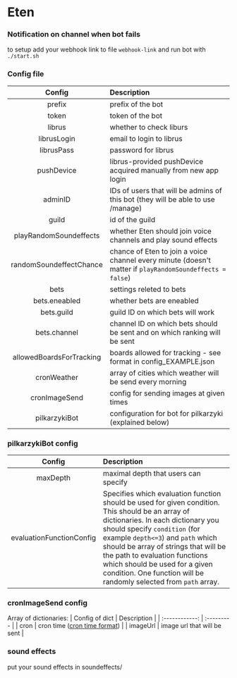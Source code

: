 # Eten

### Notification on channel when bot fails
to setup add your webhook link to file `webhook-link` and run bot with `./start.sh`

### Config file
| Config | Description |
|:------:| :--------- |
| prefix | prefix of the bot |
| token | token of the bot |
| librus | whether to check liburs |
| librusLogin | email to login to librus |
| librusPass | password for librus |
| pushDevice | librus-provided pushDevice acquired manually from new app login |
| adminID | IDs of users that will be admins of this bot (they will be able to use /manage) |
| guild | id of the guild |
| playRandomSoundeffects | whether Eten should join voice channels and play sound effects |
| randomSoundeffectChance | chance of Eten to join a voice channel every minute (doesn't matter if `playRandomSoundeffects = false`) |
| bets | settings releted to bets |
| bets.eneabled | whether bets are eneabled |
| bets.guild | guild ID on which bets will work |
| bets.channel | channel ID on which bets should be sent and on which ranking will be sent |
| allowedBoardsForTracking | boards allowed for tracking - see format in config_EXAMPLE.json |
| cronWeather | array of cities which weather will be send every morning |
| cronImageSend | config for sending images at given times |
| pilkarzykiBot | configuration for bot for pilkarzyki (explained below) |

### pilkarzykiBot config
| Config | Description |
|:------:| :---------- |
| maxDepth | maximal depth that users can specify |
| evaluationFunctionConfig | Specifies which evaluation function should be used for given condition. This should be an array of dictionaries. In each dictionary you should specify `condition` (for example ``depth<=3``) and `path` which should be array of strings that will be the path to evaluation functions which should be used for a given condition. One function will be randomly selected from `path` array. |

### cronImageSend config
Array of dictionaries:
| Config of dict | Description |
| :------------: | :--------- |
| cron | cron time ([cron time format](https://support.acquia.com/hc/en-us/articles/360004224494-Cron-time-string-format)) |
| imageUrl | image url that will be sent |


### sound effects
put your sound effects in soundeffects/